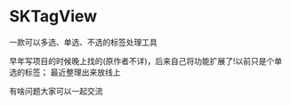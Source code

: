 # SKTagView
一款可以多选、单选、不选的标签处理工具

早年写项目的时候晚上找的(原作者不详)，后来自己将功能扩展了!以前只是个单选的标签；
最近整理出来放线上

有啥问题大家可以一起交流




